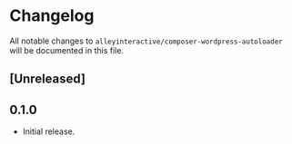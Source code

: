 # Changelog

All notable changes to `alleyinteractive/composer-wordpress-autoloader` will be
documented in this file.

## [Unreleased]

## 0.1.0

- Initial release.
